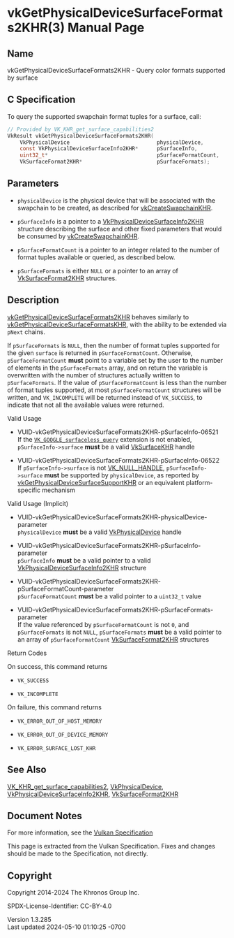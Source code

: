 # vkGetPhysicalDeviceSurfaceFormats2KHR(3) Manual Page

## Name

vkGetPhysicalDeviceSurfaceFormats2KHR - Query color formats supported by
surface



## <a href="#_c_specification" class="anchor"></a>C Specification

To query the supported swapchain format tuples for a surface, call:

``` c
// Provided by VK_KHR_get_surface_capabilities2
VkResult vkGetPhysicalDeviceSurfaceFormats2KHR(
    VkPhysicalDevice                            physicalDevice,
    const VkPhysicalDeviceSurfaceInfo2KHR*      pSurfaceInfo,
    uint32_t*                                   pSurfaceFormatCount,
    VkSurfaceFormat2KHR*                        pSurfaceFormats);
```

## <a href="#_parameters" class="anchor"></a>Parameters

- `physicalDevice` is the physical device that will be associated with
  the swapchain to be created, as described for
  [vkCreateSwapchainKHR](https://registry.khronos.org/vulkan/specs/1.3-extensions/man/html/vkCreateSwapchainKHR.html).

- `pSurfaceInfo` is a pointer to a
  [VkPhysicalDeviceSurfaceInfo2KHR](https://registry.khronos.org/vulkan/specs/1.3-extensions/man/html/VkPhysicalDeviceSurfaceInfo2KHR.html)
  structure describing the surface and other fixed parameters that would
  be consumed by [vkCreateSwapchainKHR](https://registry.khronos.org/vulkan/specs/1.3-extensions/man/html/vkCreateSwapchainKHR.html).

- `pSurfaceFormatCount` is a pointer to an integer related to the number
  of format tuples available or queried, as described below.

- `pSurfaceFormats` is either `NULL` or a pointer to an array of
  [VkSurfaceFormat2KHR](https://registry.khronos.org/vulkan/specs/1.3-extensions/man/html/VkSurfaceFormat2KHR.html) structures.

## <a href="#_description" class="anchor"></a>Description

[vkGetPhysicalDeviceSurfaceFormats2KHR](https://registry.khronos.org/vulkan/specs/1.3-extensions/man/html/vkGetPhysicalDeviceSurfaceFormats2KHR.html)
behaves similarly to
[vkGetPhysicalDeviceSurfaceFormatsKHR](https://registry.khronos.org/vulkan/specs/1.3-extensions/man/html/vkGetPhysicalDeviceSurfaceFormatsKHR.html),
with the ability to be extended via `pNext` chains.

If `pSurfaceFormats` is `NULL`, then the number of format tuples
supported for the given `surface` is returned in `pSurfaceFormatCount`.
Otherwise, `pSurfaceFormatCount` **must** point to a variable set by the
user to the number of elements in the `pSurfaceFormats` array, and on
return the variable is overwritten with the number of structures
actually written to `pSurfaceFormats`. If the value of
`pSurfaceFormatCount` is less than the number of format tuples
supported, at most `pSurfaceFormatCount` structures will be written, and
`VK_INCOMPLETE` will be returned instead of `VK_SUCCESS`, to indicate
that not all the available values were returned.

Valid Usage

- <a href="#VUID-vkGetPhysicalDeviceSurfaceFormats2KHR-pSurfaceInfo-06521"
  id="VUID-vkGetPhysicalDeviceSurfaceFormats2KHR-pSurfaceInfo-06521"></a>
  VUID-vkGetPhysicalDeviceSurfaceFormats2KHR-pSurfaceInfo-06521  
  If the
  [`VK_GOOGLE_surfaceless_query`](VK_GOOGLE_surfaceless_query.html)
  extension is not enabled, `pSurfaceInfo->surface` **must** be a valid
  [VkSurfaceKHR](https://registry.khronos.org/vulkan/specs/1.3-extensions/man/html/VkSurfaceKHR.html) handle

- <a href="#VUID-vkGetPhysicalDeviceSurfaceFormats2KHR-pSurfaceInfo-06522"
  id="VUID-vkGetPhysicalDeviceSurfaceFormats2KHR-pSurfaceInfo-06522"></a>
  VUID-vkGetPhysicalDeviceSurfaceFormats2KHR-pSurfaceInfo-06522  
  If `pSurfaceInfo->surface` is not
  [VK_NULL_HANDLE](https://registry.khronos.org/vulkan/specs/1.3-extensions/man/html/VK_NULL_HANDLE.html), `pSurfaceInfo->surface`
  **must** be supported by `physicalDevice`, as reported by
  [vkGetPhysicalDeviceSurfaceSupportKHR](https://registry.khronos.org/vulkan/specs/1.3-extensions/man/html/vkGetPhysicalDeviceSurfaceSupportKHR.html)
  or an equivalent platform-specific mechanism

Valid Usage (Implicit)

- <a
  href="#VUID-vkGetPhysicalDeviceSurfaceFormats2KHR-physicalDevice-parameter"
  id="VUID-vkGetPhysicalDeviceSurfaceFormats2KHR-physicalDevice-parameter"></a>
  VUID-vkGetPhysicalDeviceSurfaceFormats2KHR-physicalDevice-parameter  
  `physicalDevice` **must** be a valid
  [VkPhysicalDevice](https://registry.khronos.org/vulkan/specs/1.3-extensions/man/html/VkPhysicalDevice.html) handle

- <a
  href="#VUID-vkGetPhysicalDeviceSurfaceFormats2KHR-pSurfaceInfo-parameter"
  id="VUID-vkGetPhysicalDeviceSurfaceFormats2KHR-pSurfaceInfo-parameter"></a>
  VUID-vkGetPhysicalDeviceSurfaceFormats2KHR-pSurfaceInfo-parameter  
  `pSurfaceInfo` **must** be a valid pointer to a valid
  [VkPhysicalDeviceSurfaceInfo2KHR](https://registry.khronos.org/vulkan/specs/1.3-extensions/man/html/VkPhysicalDeviceSurfaceInfo2KHR.html)
  structure

- <a
  href="#VUID-vkGetPhysicalDeviceSurfaceFormats2KHR-pSurfaceFormatCount-parameter"
  id="VUID-vkGetPhysicalDeviceSurfaceFormats2KHR-pSurfaceFormatCount-parameter"></a>
  VUID-vkGetPhysicalDeviceSurfaceFormats2KHR-pSurfaceFormatCount-parameter  
  `pSurfaceFormatCount` **must** be a valid pointer to a `uint32_t`
  value

- <a
  href="#VUID-vkGetPhysicalDeviceSurfaceFormats2KHR-pSurfaceFormats-parameter"
  id="VUID-vkGetPhysicalDeviceSurfaceFormats2KHR-pSurfaceFormats-parameter"></a>
  VUID-vkGetPhysicalDeviceSurfaceFormats2KHR-pSurfaceFormats-parameter  
  If the value referenced by `pSurfaceFormatCount` is not `0`, and
  `pSurfaceFormats` is not `NULL`, `pSurfaceFormats` **must** be a valid
  pointer to an array of `pSurfaceFormatCount`
  [VkSurfaceFormat2KHR](https://registry.khronos.org/vulkan/specs/1.3-extensions/man/html/VkSurfaceFormat2KHR.html) structures

Return Codes

On success, this command returns  
- `VK_SUCCESS`

- `VK_INCOMPLETE`

On failure, this command returns  
- `VK_ERROR_OUT_OF_HOST_MEMORY`

- `VK_ERROR_OUT_OF_DEVICE_MEMORY`

- `VK_ERROR_SURFACE_LOST_KHR`

## <a href="#_see_also" class="anchor"></a>See Also

[VK_KHR_get_surface_capabilities2](https://registry.khronos.org/vulkan/specs/1.3-extensions/man/html/VK_KHR_get_surface_capabilities2.html),
[VkPhysicalDevice](https://registry.khronos.org/vulkan/specs/1.3-extensions/man/html/VkPhysicalDevice.html),
[VkPhysicalDeviceSurfaceInfo2KHR](https://registry.khronos.org/vulkan/specs/1.3-extensions/man/html/VkPhysicalDeviceSurfaceInfo2KHR.html),
[VkSurfaceFormat2KHR](https://registry.khronos.org/vulkan/specs/1.3-extensions/man/html/VkSurfaceFormat2KHR.html)

## <a href="#_document_notes" class="anchor"></a>Document Notes

For more information, see the <a
href="https://registry.khronos.org/vulkan/specs/1.3-extensions/html/vkspec.html#vkGetPhysicalDeviceSurfaceFormats2KHR"
target="_blank" rel="noopener">Vulkan Specification</a>

This page is extracted from the Vulkan Specification. Fixes and changes
should be made to the Specification, not directly.

## <a href="#_copyright" class="anchor"></a>Copyright

Copyright 2014-2024 The Khronos Group Inc.

SPDX-License-Identifier: CC-BY-4.0

Version 1.3.285  
Last updated 2024-05-10 01:10:25 -0700
